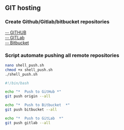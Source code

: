 ## GIT hosting

### Create Github/Gitlab/bitbucket repositories

[-- GITHUB](https://github.com/Demo2886)  
[-- GITLab](https://gitlab.com/Demo2886)  
[-- Bitbucket](https://bitbucket.org/joker_cat/)


### Script automate pushing all remote repositories
```bash
nano shell_push.sh
chmod +x shell_push.sh
./shell_push.sh
   ```
   
```bash
#!/bin/bash

echo "*  Push to GitHub *"
git push origin --all

echo "*  Push to Bitbucket  *"
git push bitbucket --all

echo "*  Push to GitLab  *"
git push gitlab --all
   ```
